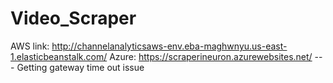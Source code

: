 # Video_Scraper
AWS link: http://channelanalyticsaws-env.eba-maghwnyu.us-east-1.elasticbeanstalk.com/
Azure: https://scraperineuron.azurewebsites.net/ --- Getting gateway time out issue
